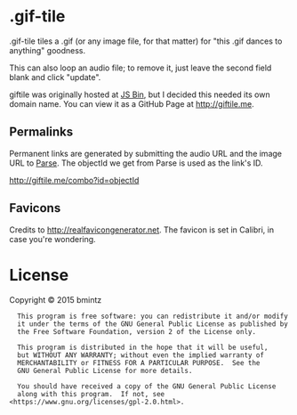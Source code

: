 # .gif-tile
.gif-tile tiles a .gif (or any image file, for that matter) for "this .gif dances to anything" goodness.

This can also loop an audio file; to remove it, just leave the second field blank and click "update".

giftile was originally hosted at [JS Bin](http://jsbin.com/tikodi), but I decided this needed its own domain name.
You can view it as a GitHub Page at http://giftile.me.

## Permalinks
Permanent links are generated by submitting the audio URL and the image URL to [Parse](https://www.parse.com).
The objectId we get from Parse is used as the link's ID.

  http://giftile.me/combo?id=objectId

## Favicons
Credits to http://realfavicongenerator.net.  The favicon is set in Calibri, in case you're wondering.

# License
Copyright © 2015 bmintz

      This program is free software: you can redistribute it and/or modify
      it under the terms of the GNU General Public License as published by
      the Free Software Foundation, version 2 of the License only.

      This program is distributed in the hope that it will be useful,
      but WITHOUT ANY WARRANTY; without even the implied warranty of
      MERCHANTABILITY or FITNESS FOR A PARTICULAR PURPOSE.  See the
      GNU General Public License for more details.

      You should have received a copy of the GNU General Public License
      along with this program.  If not, see <https://www.gnu.org/licenses/gpl-2.0.html>.
